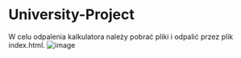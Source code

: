 # University-Project
W celu odpalenia kalkulatora należy pobrać pliki i odpalić przez plik index.html.
![image](https://github.com/NeverPlayFair/University-Project/assets/65012705/bcb8eafe-e298-4ee8-8f80-8a493b39ebc0)
